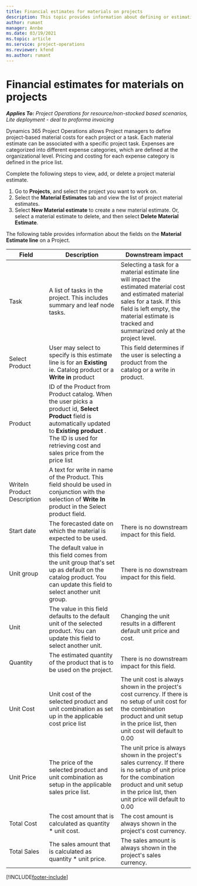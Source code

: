 ```yaml
---
title: Financial estimates for materials on projects
description: This topic provides information about defining or estimating project-based materials.
author: rumant
manager: Annbe
ms.date: 03/19/2021
ms.topic: article
ms.service: project-operations
ms.reviewer: kfend 
ms.author: rumant
---
```


# Financial estimates for materials on projects
_**Applies To:** Project Operations for resource/non-stocked based scenarios, Lite deployment - deal to proforma invoicing_

Dynamics 365 Project Operations allows Project managers to define project-based material costs for each project or a task. Each material estimate can be associated with a specific project task. Expenses are categorized into different expense categories, which are defined at the organizational level. Pricing and costing for each expense category is defined in the price list. 

Complete the following steps to view, add, or delete a project material estimate.

1. Go to **Projects**, and select the project you want to work on.
2. Select the **Material Estimates** tab and view the list of project material estimates.
3. Select **New Material estimate** to create a new material estimate. Or, select a material estimate to delete, and then select **Delete Material Estimate**.

The following table provides information about the fields on the **Material Estimate line** on a Project. 

| **Field** | **Description** | **Downstream impact** |
| --- | --- | --- |
| Task | A list of tasks in the project. This includes summary and leaf node tasks. | Selecting a task for a material estimate line will impact the estimated material cost and estimated material sales for a task. If this field is left empty, the material estimate is tracked and summarized only at the project level. |
| Select Product |  User may select to specify is this estimate line is for an **Existing** ie. Catalog product or a **Write in** product | This field determines if the user is selecting a product from the catalog or a write in product. |
| Product | ID of the Product from Product catalog. When the user picks a product id, **Select Product** field is automatically updated to **Existing product** . The ID is used for retrieving cost and sales price from the price list | |
| WriteIn Product Description | A text for write in name of the Product. This field should be used in conjunction with the selection of **Write In** product in the Select product field.| |
| Start date | The forecasted date on which the material is expected to be used. | There is no downstream impact for this field. |
| Unit group | The default value in this field comes from the unit group that's set up as default on the catalog product. You can update this field to select another unit group. | There is no downstream impact for this field. |
| Unit | The value in this field defaults to the default unit of the selected product. You can update this field to select another unit. | Changing the unit results in a different default unit price and cost. |
| Quantity | The estimated quantity of the product that is to be used on the project. | There is no downstream impact for this field. |
| Unit Cost | Unit cost of the selected product and unit combination as set up in the applicable cost price list | The unit cost is always shown in the project's cost currency. If there is no setup of unit cost for the combination product and unit setup in the price list, then unit cost will default to 0.00 |
| Unit Price | The price of the selected product and unit combination as setup in the applicable sales price list. | The unit price is always shown in the project's sales currency. If there is no setup of unit price  for the combination product and unit setup in the price list, then unit price will default to 0.00|
| Total Cost | The cost amount that is calculated as quantity \* unit cost.| The cost amount is always shown in the project's cost currency. |
| Total Sales | The sales amount that is calculated as quantity \* unit price. | The sales amount is always shown in the project's sales currency. |


[!INCLUDE[footer-include](../includes/footer-banner.md)]
